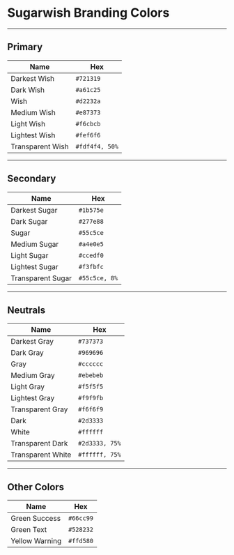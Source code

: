 
# Sugarwish Branding Colors

---

## Primary

| Name              | Hex       |
|-------------------|-----------|
| Darkest Wish      | `#721319` |
| Dark Wish         | `#a61c25` |
| Wish              | `#d2232a` |
| Medium Wish       | `#e87373` |
| Light Wish        | `#f6cbcb` |
| Lightest Wish     | `#fef6f6` |
| Transparent Wish  | `#fdf4f4, 50%` |

---

## Secondary

| Name              | Hex       |
|-------------------|-----------|
| Darkest Sugar     | `#1b575e` |
| Dark Sugar        | `#277e88` |
| Sugar             | `#55c5ce` |
| Medium Sugar      | `#a4e0e5` |
| Light Sugar       | `#ccedf0` |
| Lightest Sugar    | `#f3fbfc` |
| Transparent Sugar | `#55c5ce, 8%` |

---

## Neutrals

| Name               | Hex          |
|--------------------|--------------|
| Darkest Gray       | `#737373`    |
| Dark Gray          | `#969696`    |
| Gray               | `#cccccc`    |
| Medium Gray        | `#ebebeb`    |
| Light Gray         | `#f5f5f5`    |
| Lightest Gray      | `#f9f9fb`    |
| Transparent Gray   | `#f6f6f9`    |
| Dark               | `#2d3333`    |
| White              | `#ffffff`    |
| Transparent Dark   | `#2d3333, 75%` |
| Transparent White  | `#ffffff, 75%` |

---

## Other Colors

| Name           | Hex       |
|----------------|-----------|
| Green Success  | `#66cc99` |
| Green Text     | `#528232` |
| Yellow Warning | `#ffd580` |
